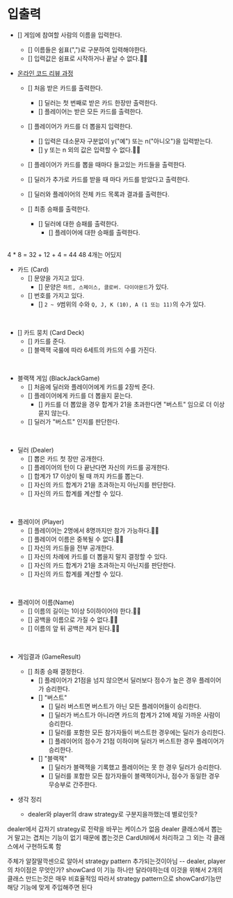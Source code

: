 # 입출력
- [] 게임에 참여할 사람의 이름을 입력한다.
    - [] 이름들은 쉼표(",")로 구분하여 입력해야한다.
    - [] 입력값은 쉼표로 시작하거나 끝날 수 없다.🫸🏻

- [온라인 코드 리뷰 과정](https://github.com/woowacourse/woowacourse-docs/blob/master/maincourse/README.md)
    - [] 처음 받은 카드를 출력한다.
        - [] 딜러는 첫 번째로 받은 카드 한장만 출력한다.
        - [] 플레이어는 받은 모든 카드를 출력한다.

    - [] 플레이어가 카드를 더 뽑을지 입력한다.
        - [] 입력은 대소문자 구분없이 y("예") 또는 n("아니오")을 입력받는다.
        - [] y 또는 n 외의 값은 입력할 수 없다.🫸🏻

    - [] 플레이어가 카드를 뽑을 때마다 들고있는 카드들을 출력한다.

    - [] 딜러가 추가로 카드를 받을 때 마다 카드를 받았다고 출력한다.

    - [] 딜러와 플레이어의 전체 카드 목록과 결과를 출력한다.

    - [] 최종 승패를 출력한다.
        - [] 딜러에 대한 승패를 출력한다.
          - [] 플레이어에 대한 승패를 출력한다.
      <br>
4 * 8 = 32 + 12 + 4 = 44 48 4개는 어딨지 
- 카드 (Card)
    - [] 문양을 가지고 있다.
        - [] 문양은 ``하트, 스페이스, 클로버. 다이아몬드``가 있다.
    - [] 번호를 가지고 있다.
        - [] ``2 ~ 9``범위의 수와 ``Q, J, K (10), A (1 또는 11)``의 수가 있다.

<br>

- [] 카드 뭉치 (Card Deck)
    - [] 카드를 준다.
    - [] 블랙잭 국룰에 따라 6세트의 카드의 수를 가진다.

<br>

- 블랙잭 게임 (BlackJackGame)
    - [] 처음에 딜러와 플레이어에게 카드를 2장씩 준다.
    - [] 플레이어에게 카드를 더 뽑을지 묻는다.
        - [] 카드를 더 뽑았을 경우 합계가 21을 초과한다면 "버스트" 임으로 더 이상 묻지 않는다.
    - [] 딜러가 "버스트" 인지를 판단한다.

<br>

- 딜러 (Dealer)
    - [] 뽑은 카드 첫 장만 공개한다.
    - [] 플레이어의 턴이 다 끝난다면 자신의 카드를 공개한다.
    - [] 합계가 17 이상이 될 때 까지 카드를 뽑는다.
    - [] 자신의 카드 합계가 21을 초과하는지 아닌지를 판단한다.
    - [] 자신의 카드 합계를 계산할 수 있다.

<br>

- 플레이어 (Player)
    - [] 플레이어는 2명에서 8명까지만 참가 가능하다.🫸🏻
    - [] 플레이어 이름은 중복될 수 없다.🫸🏻
    - [] 자신의 카드들을 전부 공개한다.
    - [] 자신의 차례에 카드를 더 뽑을지 말지 결정할 수 있다.
    - [] 자신의 카드 합계가 21을 초과하는지 아닌지를 판단한다.
    - [] 자신의 카드 합계를 계산할 수 있다.

<br>

- 플레이어 이름(Name)
    - [] 이름의 길이는 1이상 5이하이어야 한다.🫸🏻
    - [] 공백을 이름으로 가질 수 없다.🫸🏻
    - [] 이름의 앞 뒤 공백은 제거 된다.🫸🏻

<br>

- 게임결과 (GameResult)
    - [] 최종 승패 결정한다.
        - [] 플레이어가 21점을 넘지 않으면서 딜러보다 점수가 높은 경우 플레이어가 승리한다.
        - [] "버스트"
            - [] 딜러 버스트면 버스트가 아닌 모든 플레이어들이 승리한다.
            - [] 딜러가 버스트가 아니라면 카드의 합계가 21에 제일 가까운 사람이 승리한다.
            - [] 딜러를 포함한 모든 참가자들이 버스트한 경우에는 딜러가 승리한다.
            - [] 플레이어의 점수가 21점 이하이며 딜러가 버스트한 경우 플레이어가 승리한다.
        - [] "블랙잭"
            - [] 딜러가 블랙잭을 기록했고 플레이어는 못 한 경우 딜러가 승리한다.
            - [] 딜러를 포함한 모든 참가자들이 블랙잭이거나, 점수가 동일한 경우 무승부로 간주한다.


- 생각 정리
  - dealer와 player의 draw strategy로 구분지을까했는데 별로인듯?


dealer에서 갑자기 strategy로 전략을 바꾸는 케이스가 없음
dealer 클래스에서 뽑는거 말고는 겹치는 기능이 없기 때문에
뽑는것은 CardUtil에서 처리하고 그 외는 각 클래스에서 구현하도록 함

주체가 알잘딸깍센으로 알아서 strategy pattern 추가되는것이아님
-- dealer, player의 차이점은 무엇인가? showCard 이 기능 하나만 달라야하는데 이것을 위해서 2개의 클래스 만드는것은
매우 비효율적임
따라서 strategy pattern으로 showCard기능만 해당 기능에 맞게 주입해주면 된다